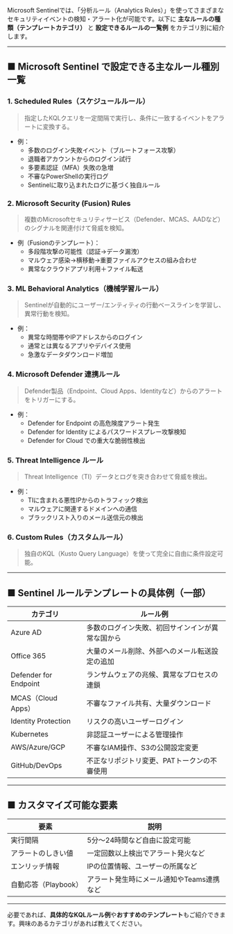 Microsoft Sentinelでは、「分析ルール（Analytics Rules）」を使ってさまざまなセキュリティイベントの検知・アラート化が可能です。以下に **主なルールの種類（テンプレートカテゴリ）** と **設定できるルールの一覧例** をカテゴリ別に紹介します。

---

## ■ Microsoft Sentinel で設定できる主なルール種別一覧

### 1. **Scheduled Rules（スケジュールルール）**

> 指定したKQLクエリを一定間隔で実行し、条件に一致するイベントをアラートに変換する。

- 例：
    - 多数のログイン失敗イベント（ブルートフォース攻撃）
    - 退職者アカウントからのログイン試行
    - 多要素認証（MFA）失敗の急増
    - 不審なPowerShellの実行ログ
    - Sentinelに取り込まれたログに基づく独自ルール

### 2. **Microsoft Security (Fusion) Rules**

> 複数のMicrosoftセキュリティサービス（Defender、MCAS、AADなど）のシグナルを関連付けて脅威を検知。

- 例（Fusionのテンプレート）：
    - 多段階攻撃の可能性（認証→データ漏洩）
    - マルウェア感染→横移動→重要ファイルアクセスの組み合わせ
    - 異常なクラウドアプリ利用＋ファイル転送

### 3. **ML Behavioral Analytics（機械学習ルール）**

> Sentinelが自動的にユーザー/エンティティの行動ベースラインを学習し、異常行動を検知。

- 例：
    - 異常な時間帯やIPアドレスからのログイン
    - 通常とは異なるアプリやデバイス使用
    - 急激なデータダウンロード増加

### 4. **Microsoft Defender 連携ルール**

> Defender製品（Endpoint、Cloud Apps、Identityなど）からのアラートをトリガーにする。

- 例：
    - Defender for Endpoint の高危険度アラート発生
    - Defender for Identity によるパスワードスプレー攻撃検知
    - Defender for Cloud での重大な脆弱性検出

### 5. **Threat Intelligence ルール**

> Threat Intelligence（TI）データとログを突き合わせて脅威を検出。

- 例：
    - TIに含まれる悪性IPからのトラフィック検出
    - マルウェアに関連するドメインへの通信
    - ブラックリスト入りのメール送信元の検出

### 6. **Custom Rules（カスタムルール）**

> 独自のKQL（Kusto Query Language）を使って完全に自由に条件設定可能。

---

## ■ Sentinel ルールテンプレートの具体例（一部）

|カテゴリ|ルール例|
|---|---|
|Azure AD|多数のログイン失敗、初回サインインが異常な国から|
|Office 365|大量のメール削除、外部へのメール転送設定の追加|
|Defender for Endpoint|ランサムウェアの兆候、異常なプロセスの連鎖|
|MCAS（Cloud Apps）|不審なファイル共有、大量ダウンロード|
|Identity Protection|リスクの高いユーザーログイン|
|Kubernetes|非認証ユーザーによる管理操作|
|AWS/Azure/GCP|不審なIAM操作、S3の公開設定変更|
|GitHub/DevOps|不正なリポジトリ変更、PATトークンの不審使用|

---

## ■ カスタマイズ可能な要素

|要素|説明|
|---|---|
|実行間隔|5分～24時間など自由に設定可能|
|アラートのしきい値|一定回数以上検出でアラート発火など|
|エンリッチ情報|IPの位置情報、ユーザーの所属など|
|自動応答（Playbook）|アラート発生時にメール通知やTeams連携など|

---

必要であれば、**具体的なKQLルール例**や**おすすめのテンプレート**もご紹介できます。興味のあるカテゴリがあれば教えてください。